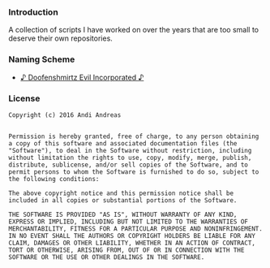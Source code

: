 ### Introduction

A collection of scripts I have worked on over the years that are too small to deserve their own repositories.

### Naming Scheme

* [♪ Doofenshmirtz Evil Incorporated ♪](https://en.wikipedia.org/wiki/Dr._Heinz_Doofenshmirtz#Running_gags)

### License
```
Copyright (c) 2016 Andi Andreas


Permission is hereby granted, free of charge, to any person obtaining a copy of this software and associated documentation files (the "Software"), to deal in the Software without restriction, including without limitation the rights to use, copy, modify, merge, publish, distribute, sublicense, and/or sell copies of the Software, and to permit persons to whom the Software is furnished to do so, subject to the following conditions:

The above copyright notice and this permission notice shall be included in all copies or substantial portions of the Software.

THE SOFTWARE IS PROVIDED "AS IS", WITHOUT WARRANTY OF ANY KIND, EXPRESS OR IMPLIED, INCLUDING BUT NOT LIMITED TO THE WARRANTIES OF MERCHANTABILITY, FITNESS FOR A PARTICULAR PURPOSE AND NONINFRINGEMENT. IN NO EVENT SHALL THE AUTHORS OR COPYRIGHT HOLDERS BE LIABLE FOR ANY CLAIM, DAMAGES OR OTHER LIABILITY, WHETHER IN AN ACTION OF CONTRACT, TORT OR OTHERWISE, ARISING FROM, OUT OF OR IN CONNECTION WITH THE SOFTWARE OR THE USE OR OTHER DEALINGS IN THE SOFTWARE.
```
